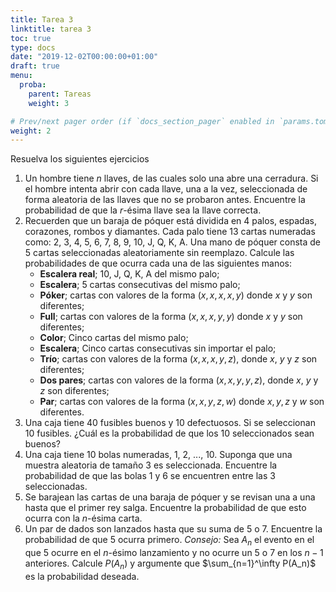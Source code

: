 ```yaml
---
title: Tarea 3
linktitle: tarea 3
toc: true
type: docs
date: "2019-12-02T00:00:00+01:00"
draft: true
menu:
  proba:
    parent: Tareas
    weight: 3

# Prev/next pager order (if `docs_section_pager` enabled in `params.toml`)
weight: 2
---
```


Resuelva los siguientes ejercicios

1. Un hombre tiene $n$ llaves, de las cuales solo una abre una cerradura. Si el hombre intenta abrir con cada llave, una a la vez, seleccionada de forma aleatoria de las llaves que no se probaron antes. Encuentre la probabilidad de que la $r$-ésima llave sea la llave correcta.
2. Recuerden que un baraja de póquer está dividida en 4 palos, espadas, corazones, rombos y diamantes. Cada palo tiene 13 cartas numeradas como: 2, 3, 4, 5, 6, 7, 8, 9, 10, J, Q, K, A. Una mano de póquer consta de 5 cartas seleccionadas aleatoriamente sin reemplazo.
Calcule las probabilidades de que ocurra cada una de las siguientes manos:
    * **Escalera real**; 10, J, Q, K, A del mismo palo;
    * **Escalera**; 5 cartas consecutivas del mismo palo;
    * **Póker**; cartas con valores de la forma $(x,x,x,x,y)$ donde $x$ y $y$ son diferentes;
    * **Full**; cartas con valores de la forma $(x,x,x,y,y)$ donde $x$ y $y$ son diferentes;
    * **Color**; Cinco cartas del mismo palo;
    * **Escalera**; Cinco cartas consecutivas sin importar el palo;
    * **Trío**; cartas con valores de la forma $(x,x,x,y,z)$, donde $x$, $y$ y $z$ son diferentes;
    * **Dos pares**; cartas con valores de la forma $(x,x,y,y,z)$, donde $x$, $y$ y $z$ son diferentes;
    * **Par**; cartas con valores de la forma $(x,x,y,z,w)$ donde $x,y,z$ y $w$ son diferentes.
3. Una caja tiene 40 fusibles buenos y 10 defectuosos. Si se seleccionan 10 fusibles. ¿Cuál es la probabilidad de que los 10 seleccionados sean buenos?
4. Una caja tiene 10 bolas numeradas, 1, 2, ..., 10. Suponga que una muestra aleatoria de tamaño 3 es seleccionada. Encuentre la probabilidad de que las bolas 1 y 6 se encuentren entre las 3 seleccionadas.
5. Se barajean las cartas de una baraja de póquer y se revisan una a una hasta que el primer rey salga. Encuentre la probabilidad de que esto ocurra con la $n$-ésima carta.
6. Un par de dados son lanzados hasta que su suma de 5 o 7. Encuentre la probabilidad de que 5 ocurra primero. *Consejo:* Sea $A_n$ el evento en el que 5 ocurre en el $n$-ésimo lanzamiento y no ocurre un 5 o 7 en los $n-1$ anteriores. Calcule $P(A_n)$ y argumente que $\sum_{n=1}^\infty P(A_n)$ es la probabilidad deseada.
